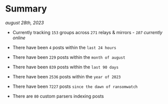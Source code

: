 
# Summary
_august 28th, 2023_

- Currently tracking `153` groups across `271` relays & mirrors - _`107` currently online_

- There have been `4` posts within the `last 24 hours`

- There have been `229` posts within the `month of august`

- There have been `839` posts within the `last 90 days`

- There have been `2536` posts within the `year of 2023`

- There have been `7227` posts `since the dawn of ransomwatch`

- There are `80` custom parsers indexing posts
